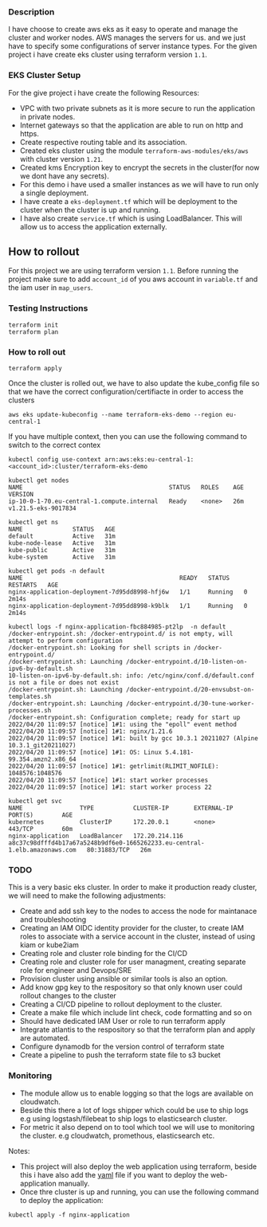 ### Description
I have choose to create aws eks as it easy to operate and manage the cluster and worker nodes. AWS manages the servers for us. and we just have to specify some configurations of server instance types. For the given project i have create eks cluster using terraform version `1.1`.

### EKS Cluster Setup
For the give project i have create the following Resources:
* VPC with two private subnets as it is more secure to run the application in private nodes.
* Internet gateways so that the application are able to run on http and https.
* Create respective routing table and its association.
* Created eks cluster using the module `terraform-aws-modules/eks/aws` with cluster version `1.21`.
* Created kms Encryption key to encrypt the secrets in the cluster(for now we dont have any secrets).
* For this demo i have used a smaller instances as we will have to run only a single deployment.
* I have create a `eks-deployment.tf` which will be deployment to the cluster when the cluster is up and running.
* I have also create `service.tf` which is using LoadBalancer. This will allow us to access the application externally.

## How to rollout
For this project we are using terraform version `1.1`.
Before running the project make sure to add `account_id` of you aws account in `variable.tf` and the iam user in `map_users`.
### Testing Instructions
```
terraform init
terraform plan
```

### How to roll out
```
terraform apply
```

Once the cluster is rolled out, we have to also update the kube_config file so that we have the correct configuration/certifiacte in order to access the clusters
```
aws eks update-kubeconfig --name terraform-eks-demo --region eu-central-1
```
If you have multiple context, then you can use the following command to switch to the correct contex
```
kubectl config use-context arn:aws:eks:eu-central-1:<account_id>:cluster/terraform-eks-demo
```
```
kubectl get nodes
NAME                                         STATUS   ROLES    AGE     VERSION
ip-10-0-1-70.eu-central-1.compute.internal   Ready    <none>   26m   v1.21.5-eks-9017834
```
```
kubectl get ns
NAME              STATUS   AGE
default           Active   31m
kube-node-lease   Active   31m
kube-public       Active   31m
kube-system       Active   31m
```
```
kubectl get pods -n default
NAME                                            READY   STATUS    RESTARTS   AGE
nginx-application-deployment-7d95dd8998-hfj6w   1/1     Running   0          2m14s
nginx-application-deployment-7d95dd8998-k9blk   1/1     Running   0          2m14s
```
```
kubectl logs -f nginx-application-fbc884985-pt2lp  -n default
/docker-entrypoint.sh: /docker-entrypoint.d/ is not empty, will attempt to perform configuration
/docker-entrypoint.sh: Looking for shell scripts in /docker-entrypoint.d/
/docker-entrypoint.sh: Launching /docker-entrypoint.d/10-listen-on-ipv6-by-default.sh
10-listen-on-ipv6-by-default.sh: info: /etc/nginx/conf.d/default.conf is not a file or does not exist
/docker-entrypoint.sh: Launching /docker-entrypoint.d/20-envsubst-on-templates.sh
/docker-entrypoint.sh: Launching /docker-entrypoint.d/30-tune-worker-processes.sh
/docker-entrypoint.sh: Configuration complete; ready for start up
2022/04/20 11:09:57 [notice] 1#1: using the "epoll" event method
2022/04/20 11:09:57 [notice] 1#1: nginx/1.21.6
2022/04/20 11:09:57 [notice] 1#1: built by gcc 10.3.1 20211027 (Alpine 10.3.1_git20211027)
2022/04/20 11:09:57 [notice] 1#1: OS: Linux 5.4.181-99.354.amzn2.x86_64
2022/04/20 11:09:57 [notice] 1#1: getrlimit(RLIMIT_NOFILE): 1048576:1048576
2022/04/20 11:09:57 [notice] 1#1: start worker processes
2022/04/20 11:09:57 [notice] 1#1: start worker process 22
```
```
kubectl get svc
NAME                TYPE           CLUSTER-IP       EXTERNAL-IP                                                                  PORT(S)        AGE
kubernetes          ClusterIP      172.20.0.1       <none>                                                                       443/TCP        60m
nginx-application   LoadBalancer   172.20.214.116   a8c37c98dfffd4b17a67a5248b9df6e0-1665262233.eu-central-1.elb.amazonaws.com   80:31883/TCP   26m
```

### TODO
This is a very basic eks cluster. In order to make it production ready cluster, we will need to make the following adjustments:
* Create and add ssh key to the nodes to access the node for maintanace and troubleshooting
* Creating an IAM OIDC identity provider for the cluster, to create IAM roles to associate with a service account in the cluster, instead of using kiam or kube2iam
* Creating role and cluster role binding for the CI/CD
* Creating role and cluster role for user managment, creating separate role for engineer and Devops/SRE
* Provision cluster using ansible or similar tools is also an option.
* Add know gpg key to the respository so that only known user could rollout changes to the cluster
* Creating a CI/CD pipeline to rollout deployment to the cluster.
* Create a make file which include lint check, code formatting and so on
* Should have dedicated IAM User or role to run terraform apply
* Integrate atlantis to the respository so that the terraform plan and apply are automated.
* Configure dynamodb for the version control of terraform state
* Create a pipeline to push the terraform state file to s3 bucket

### Monitoring
* The module allow us to enable logging so that the logs are available on cloudwatch.
* Beside this there a lot of logs shipper which could be use to ship logs e.g using logstash/filebeat to ship logs to elasticsearch cluster.
* For metric it also depend on to tool which tool we will use to monitoring the cluster. e.g cloudwatch, promethous, elasticsearch etc.

Notes:
* This project will also deploy the web application using terraform, beside this i have also add the [yaml](https://github.com/vikkasyousaf/eks-web-application/blob/main/web-application/nginx-application) file if you want to deploy the web-application manually.
* Once thre cluster is up and running, you can use the following command to deploy the application:
```
kubectl apply -f nginx-application
```
